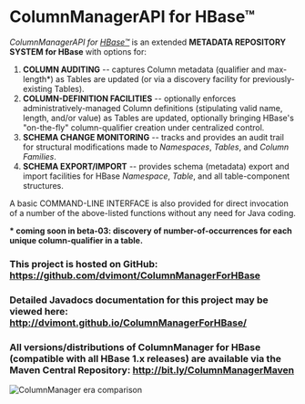 # ColumnManagerAPI for HBase™
*ColumnManagerAPI for <a href="http://hbase.apache.org/" target="_blank">HBase™</a>* is an extended **METADATA REPOSITORY SYSTEM for HBase** with options for:

1. **COLUMN AUDITING** -- captures Column metadata (qualifier and max-length*) as Tables are updated (or via a discovery facility for previously-existing Tables).
2. **COLUMN-DEFINITION FACILITIES** -- optionally enforces administratively-managed Column definitions (stipulating valid name, length, and/or value) as Tables are updated, optionally bringing HBase's "on-the-fly" column-qualifier creation under centralized control.
3. **SCHEMA CHANGE MONITORING** -- tracks and provides an audit trail for structural modifications made to *Namespaces*, *Tables*, and *Column Families*.
4. **SCHEMA EXPORT/IMPORT** -- provides schema (metadata) export and import facilities for HBase *Namespace*, *Table*, and all table-component structures.

A basic COMMAND-LINE INTERFACE is also provided for direct invocation of a number of the above-listed functions without any need for Java coding.

**\* coming soon in beta-03: discovery of number-of-occurrences for each unique column-qualifier in a table.**

### This project is hosted on GitHub: https://github.com/dvimont/ColumnManagerForHBase

### Detailed Javadocs documentation for this project may be viewed here: http://dvimont.github.io/ColumnManagerForHBase/

### All versions/distributions of ColumnManager for HBase (compatible with all HBase 1.x releases) are available via the Maven Central Repository: http://bit.ly/ColumnManagerMaven

![ColumnManager era comparison](http://dvimont.github.io/ColumnManagerForHBase/org/commonvox/hbase_column_manager/doc-files/ColumnManager_era_comparison.jpg "This Era is Reminiscent of Another")